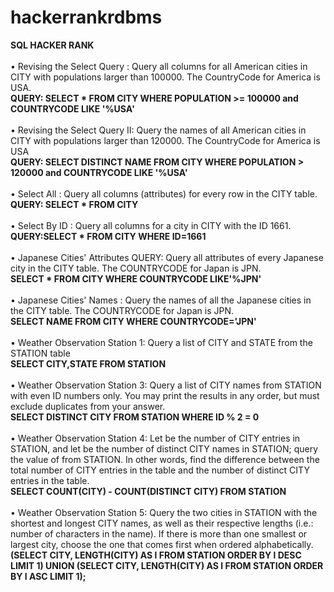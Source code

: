# hackerrankrdbms
<table>
<tr>
<b>SQL HACKER RANK </b> <br> <br>
</tr>
<tr>
•	Revising the Select Query : Query all columns for all American cities in CITY with populations larger than 100000. The CountryCode for America is USA. 
   <br> 
   <b> QUERY:  SELECT * FROM CITY WHERE POPULATION >= 100000 and COUNTRYCODE LIKE '%USA' </b>  <br>
  <br> 
</tr>
<tr>
•	Revising the Select Query II: Query the names of all American cities in CITY with populations larger than 120000. The CountryCode for America is USA <br> 
 <b> QUERY: SELECT DISTINCT NAME FROM CITY WHERE POPULATION > 120000 and COUNTRYCODE LIKE '%USA' </b>   <br>
 <br>
</tr>
<tr>
•	Select All : Query all columns (attributes) for every row in the CITY table.  <br>
<b> QUERY: SELECT * FROM CITY </b>  <br> 
<br>
</tr>
<tr>
•	Select By ID : Query all columns for a city in CITY with the ID 1661.  <br>
<b>QUERY:SELECT * FROM CITY WHERE ID=1661 </b>  <br>
<br>
</tr>
<tr>
• Japanese Cities' Attributes QUERY: Query all attributes of every Japanese city in the CITY table. The COUNTRYCODE for Japan is JPN.  <br>
<b> SELECT * FROM CITY WHERE COUNTRYCODE LIKE'%JPN'  </b> <br>
<br>
</tr>
<tr>
• Japanese Cities' Names : Query the names of all the Japanese cities in the CITY table. The COUNTRYCODE for Japan is JPN. <br>
<b> SELECT NAME FROM CITY WHERE COUNTRYCODE='JPN'  </b> <br>
<br>
</tr>
<tr>
• Weather Observation Station 1: Query a list of CITY and STATE from the STATION table <br>
<b> SELECT CITY,STATE FROM STATION  </b> <br>
<br>
</tr> 
<tr>
• Weather Observation Station 3: Query a list of CITY names from STATION with even ID numbers only. You may print the results in any order, but must exclude duplicates from your answer.  <br>
<b> SELECT DISTINCT CITY FROM STATION  WHERE ID % 2 = 0  </b> <br>
<br>
</tr> 
<tr>
• Weather Observation Station 4: Let  be the number of CITY entries in STATION, and let  be the number of distinct CITY names in STATION; query the value of  from STATION. In other words, find the difference between the total number of CITY entries in the table and the number of distinct CITY entries in the table.   <br>
<b> SELECT COUNT(CITY) - COUNT(DISTINCT CITY) FROM STATION  </b> <br>
<br>
</tr> 
<tr>
• Weather Observation Station 5: Query the two cities in STATION with the shortest and longest CITY names, as well as their respective lengths (i.e.: number of characters in the name). If there is more than one smallest or largest city, choose the one that comes first when ordered alphabetically.  <br>
<b>  (SELECT CITY, LENGTH(CITY) AS l FROM STATION ORDER BY l DESC LIMIT 1) UNION (SELECT CITY, LENGTH(CITY) AS l FROM STATION ORDER BY l ASC LIMIT 1);  </b> <br>
<br>
</tr> 

